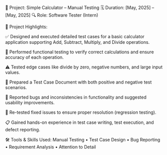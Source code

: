 🔧 Project: Simple Calculator – Manual Testing
🗓 Duration: [May, 2025] – [May, 2025]
🔍 Role: Software Tester (Intern)

📌 Project Highlights:

✅ Designed and executed detailed test cases for a basic calculator application supporting Add, Subtract, Multiply, and Divide operations.

🧪 Performed functional testing to verify correct calculations and ensure accuracy of each operation.

⚠️ Tested edge cases like divide by zero, negative numbers, and large input values.

🧾 Prepared a Test Case Document with both positive and negative test scenarios.

🐞 Reported bugs and inconsistencies in functionality and suggested usability improvements.

🔄 Re-tested fixed issues to ensure proper resolution (regression testing).

📋 Gained hands-on experience in test case writing, test execution, and defect reporting.

🛠 Tools & Skills Used:
Manual Testing • Test Case Design • Bug Reporting • Requirement Analysis • Attention to Detail
